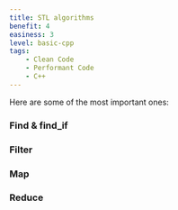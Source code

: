 ```yaml
---
title: STL algorithms
benefit: 4
easiness: 3
level: basic-cpp
tags:
    - Clean Code
    - Performant Code
    - C++
---
```


Here are some of the most important ones:

### Find & find_if

### Filter

### Map

### Reduce
